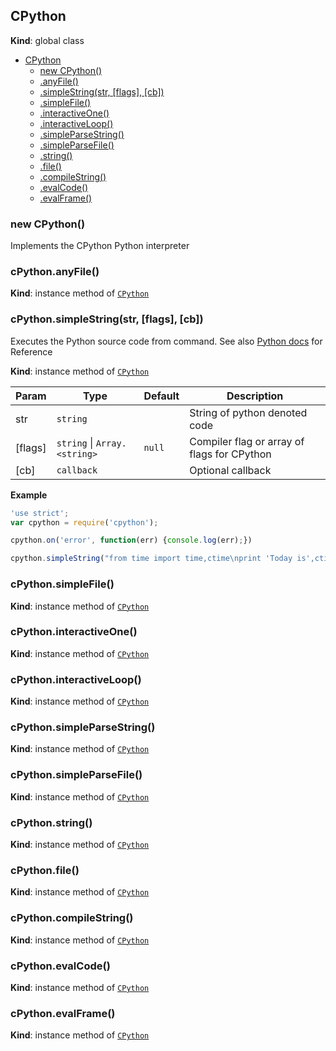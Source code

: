 <a name="CPython"></a>
## CPython
**Kind**: global class  

* [CPython](#CPython)
  * [new CPython()](#new_CPython_new)
  * [.anyFile()](#CPython#anyFile)
  * [.simpleString(str, [flags], [cb])](#CPython#simpleString)
  * [.simpleFile()](#CPython#simpleFile)
  * [.interactiveOne()](#CPython#interactiveOne)
  * [.interactiveLoop()](#CPython#interactiveLoop)
  * [.simpleParseString()](#CPython#simpleParseString)
  * [.simpleParseFile()](#CPython#simpleParseFile)
  * [.string()](#CPython#string)
  * [.file()](#CPython#file)
  * [.compileString()](#CPython#compileString)
  * [.evalCode()](#CPython#evalCode)
  * [.evalFrame()](#CPython#evalFrame)

<a name="new_CPython_new"></a>
### new CPython()
Implements the CPython Python interpreter

<a name="CPython#anyFile"></a>
### cPython.anyFile()
**Kind**: instance method of <code>[CPython](#CPython)</code>  
<a name="CPython#simpleString"></a>
### cPython.simpleString(str, [flags], [cb])
Executes the Python source code from command.
See also [Python docs](https://docs.python.org/2/c-api/veryhigh.html#c.PyRun_SimpleStringFlags) for Reference

**Kind**: instance method of <code>[CPython](#CPython)</code>  

| Param | Type | Default | Description |
| --- | --- | --- | --- |
| str | <code>string</code> |  | String of python denoted code |
| [flags] | <code>string</code> &#124; <code>Array.&lt;string&gt;</code> | <code>null</code> | Compiler flag or array of flags for CPython |
| [cb] | <code>callback</code> |  | Optional callback |

**Example**  
```js
'use strict';
var cpython = require('cpython');

cpython.on('error', function(err) {console.log(err);})

cpython.simpleString("from time import time,ctime\nprint 'Today is',ctime(time())\n", "hello")
```
<a name="CPython#simpleFile"></a>
### cPython.simpleFile()
**Kind**: instance method of <code>[CPython](#CPython)</code>  
<a name="CPython#interactiveOne"></a>
### cPython.interactiveOne()
**Kind**: instance method of <code>[CPython](#CPython)</code>  
<a name="CPython#interactiveLoop"></a>
### cPython.interactiveLoop()
**Kind**: instance method of <code>[CPython](#CPython)</code>  
<a name="CPython#simpleParseString"></a>
### cPython.simpleParseString()
**Kind**: instance method of <code>[CPython](#CPython)</code>  
<a name="CPython#simpleParseFile"></a>
### cPython.simpleParseFile()
**Kind**: instance method of <code>[CPython](#CPython)</code>  
<a name="CPython#string"></a>
### cPython.string()
**Kind**: instance method of <code>[CPython](#CPython)</code>  
<a name="CPython#file"></a>
### cPython.file()
**Kind**: instance method of <code>[CPython](#CPython)</code>  
<a name="CPython#compileString"></a>
### cPython.compileString()
**Kind**: instance method of <code>[CPython](#CPython)</code>  
<a name="CPython#evalCode"></a>
### cPython.evalCode()
**Kind**: instance method of <code>[CPython](#CPython)</code>  
<a name="CPython#evalFrame"></a>
### cPython.evalFrame()
**Kind**: instance method of <code>[CPython](#CPython)</code>  
